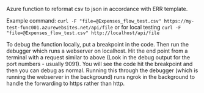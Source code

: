 Azure function to reformat csv to json in accordance with ERR template.

Example command:
`curl -F "file=@Expenses_flow_test.csv" https://my-test-func001.azurewebsites.net/api/file` or for local testing `curl -F "file=@Expenses_flow_test.csv" http://localhost/api/file`

To debug the function locally, put a breakpoint in the code. Then run the debugger which runs a webserver on localhost.  Hit the end point from a terminal with a request similar to above (Look in the debug output for the port numbers - usually 9091).  You will see the code hit the breakpoint and then you can debug as normal.  Running this through the debugger (which is running the webserver in the background) runs ngrok in the background to handle the forwarding to https rather than http.

